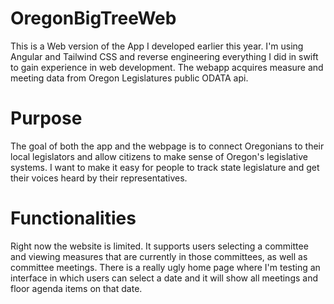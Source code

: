 # OregonBigTreeWeb

This is a Web version of the App I developed earlier this year.  I'm using Angular and Tailwind CSS and reverse engineering everything I did in swift to gain experience in web development. The webapp acquires measure and meeting data from Oregon Legislatures public ODATA api.

# Purpose

The goal of both the app and the webpage is to connect Oregonians to their local legislators and allow citizens to make sense of Oregon's legislative systems.  I want to make it easy for people to track state legislature and get their voices heard by their representatives.

# Functionalities

Right now the website is limited.  It supports users selecting a committee and viewing measures that are currently in those committees, as well as committee meetings.  There is a really ugly home page where I'm testing an interface in which users can select a date and it will show all meetings and floor agenda items on that date.
